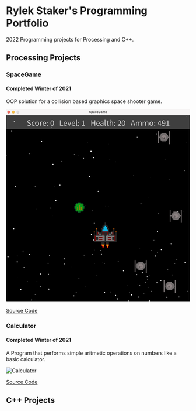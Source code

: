 # Rylek Staker's Programming Portfolio

2022 Programming projects for Processing and C++.

## Processing Projects

### SpaceGame

#### Completed Winter of 2021

OOP solution for a collision based graphics space shooter game.

![SpaceGame](https://github.com/RylekStaker/programmingportfolio2021-2022/blob/gh-pages/images/SpaceGame.png?raw=true)

[Source Code](https://github.com/RylekStaker/programmingportfolio2021-2022/blob/gh-pages/src/SpaceGame.zip)

### Calculator

#### Completed Winter of 2021

A Program that performs simple aritmetic operations on numbers like a basic calculator.

![Calculator]()

[Source Code](https://github.com/RylekStaker/programmingportfolio2021-2022/blob/gh-pages/src/Calculator.zip)

## C++ Projects

